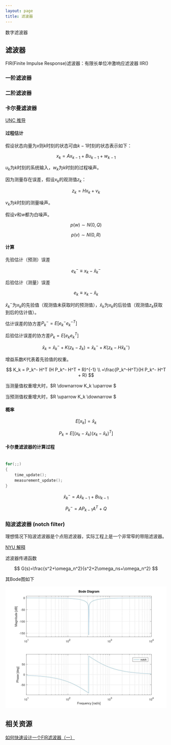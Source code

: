 ```yaml
---
layout: page
title: 滤波器
---
```


<!---
版本    日期    作者    描述
v1.0    2019.06.04  lous    文件创建

-->

数字滤波器

## 滤波器

FIR(Finite Impulse Response)滤波器：有限长单位冲激响应滤波器
IIR()

### 一阶滤波器

### 二阶滤波器

### 卡尔曼滤波器

[UNC 推导](https://www.cs.unc.edu/~welch/media/pdf/kalman_intro.pdf)


#### 过程估计

假设状态向量为$x$则$k$时刻的状态可由$k-1$时刻的状态表示如下：

$$
x_k=Ax_{k-1}+Bu_{k-1}+w_{k-1}
$$

$u_k$为$k$时刻的系统输入，$w_k$为$k$时刻的过程噪声。

因为测量存在误差，假设$x_k$的观测值$z_k$：

$$
z_k=Hx_k+v_k
$$

$v_k$为$k$时刻的测量噪声。

假设$v$和$w$都为白噪声。

$$
p(w) \sim N(0,Q)
$$

$$
p(v) \sim N(0,R)
$$

#### 计算

先验估计（预测）误差

$$
e_k^- \equiv x_k - \hat{x} _k^- 
$$

后验估计（测量）误差

$$
e_k \equiv x_k - \hat{x} _k 
$$

$\hat{x} _k^-$为$x_k$的先验值（观测值未获取时的预测值），$\hat{x} _k$为$x_k$的后验值（观测值$z_k$获取到后的估计值）。


估计误差的协方差$P_k^-=E[ e_k^- e_k^{-T}]$

后验估计误差的协方差$P_k=E[ e_k e_k^T]$

$$
\hat{x}_k=\hat{x}_k^- + K(z_k - \hat{z}_k)=\hat{x}_k^- + K(z_k - H \hat{x}_k^-)
$$

增益系数$K$代表着先验值的权重。

$$
K_k = P_k^- H^T (H P_k^- H^T + R)^{-1} \\
=\frac{P_k^-H^T}{H P_k^- H^T + R}
$$

当测量值权重增大时，$R \downarrow K_k \uparrow $

当预测值权重增大时，$R \uparrow K_k \downarrow $

#### 概率

$$
E[x_k] = \hat{x}_k
$$

$$
P_k = E[(x_k - \hat{x}_k)(x_k - \hat{x}_k)^T]
$$

#### 卡尔曼滤波器的计算过程

```c

for(;;)
{
    time_update();
    measurement_update();
}

```

$$
\hat{x}_k^- = A \hat{x}_{k-1} + B u_{k-1}
$$

$$
P_k^- = A P_{k-1} A^T + Q
$$

### 陷波滤波器 (notch filter)

理想情况下陷波滤波器是个点阻滤波器，实际工程上是一个非常窄的带阻滤波器。

[NYU 解释](engineering.nyu.edu/mechatronics/Control_Lab/Padmini/Fiberoptics/Notch_Filter.doc)

滤波器传递函数

$$
G(s)=\frac{s^2+\omega_n^2}{s^2+2\omega_ns+\omega_n^2}
$$

其Bode图如下

![bode图](../../project/pic/octave_NYU_notch_filter_bode_50hz.jpg)


## 相关资源

[如何快速设计一个FIR滤波器（一）](https://zhuanlan.zhihu.com/p/45138629)